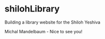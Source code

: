 # shilohLibrary
Building a library website for the Shiloh Yeshiva

Michal Mandelbaum - Nice to see you!
